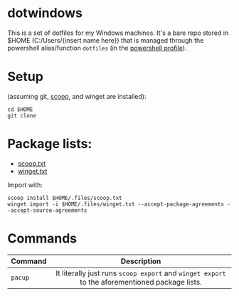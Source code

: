 # dotwindows

This is a set of dotfiles for my Windows machines. It's a bare repo stored in $HOME (C:/Users/{insert name here}) that is managed through the powershell alias/function ```dotfiles``` (in the [powershell profile](Documents/PowerShell/Microsoft.PowerShell_profile.ps1)).

# Setup 
(assuming git, [scoop](https://github.com/ScoopInstaller/Scoop), and winget are installed):
```
cd $HOME
git clone

```
# Package lists: 
- [scoop.txt](.files/scoop.txt)
- [winget.txt](.files/winget.txt)

Import with:
```
scoop install $HOME/.files/scoop.txt 
winget import -i $HOME/.files/winget.txt --accept-package-agreements --accept-source-agreements
```
# Commands
|Command|Description|
|:-|:-:|
|```pacup```|It literally just runs ```scoop export``` and ```winget export``` to the aforementioned package lists.|
